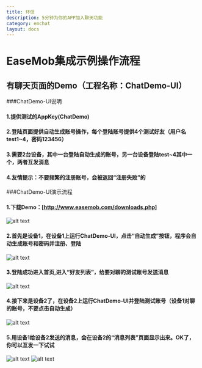 ```yaml
---
title: 环信
description: 5分钟为你的APP加入聊天功能
category: emchat
layout: docs
---
```


# EaseMob集成示例操作流程

##  有聊天页面的Demo（工程名称：ChatDemo-UI）

###ChatDemo-UI说明
#### 1.提供测试的AppKey(ChatDemo)

#### 2.登陆页面提供自动生成账号操作，每个登陆账号提供4个测试好友（用户名test1~4，密码123456）

#### 3.需要2台设备，其中一台登陆自动生成的账号，另一台设备登陆test~4其中一个，两者互发消息

#### 4.友情提示：不要频繁的注册账号，会被返回“注册失败”的

###ChatDemo-UI演示流程
#### 1.下载Demo：[http://www.easemob.com/downloads.php]
  ![alt text](chatUIDemoFolder.png "Demo")
  
#### 2.首先是设备1，在设备1上运行ChatDemo-UI，点击“自动生成”按钮，程序会自动生成账号和密码并注册、登陆
 ![alt text](chatUIDemoLogin.png "Demo")
 
#### 3.登陆成功进入首页,进入“好友列表”，给要对聊的测试账号发送消息
 ![alt text](chatUIDemoMessage.png "Demo")
 
#### 4.接下来是设备2了，在设备2上运行ChatDemo-UI并登陆测试账号（设备1对聊的账号，不要点击自动生成）
 ![alt text](chatUIDemoOther.png "Demo")
 
#### 5.用设备1给设备2发送的消息，会在设备2的“消息列表”页面显示出来。OK了，你可以互发一下试试
 ![alt text](chatUIDemoOtherChatList.png "Demo")
 ![alt text](chatUIDemoOtherChatEach.png "Demo")
